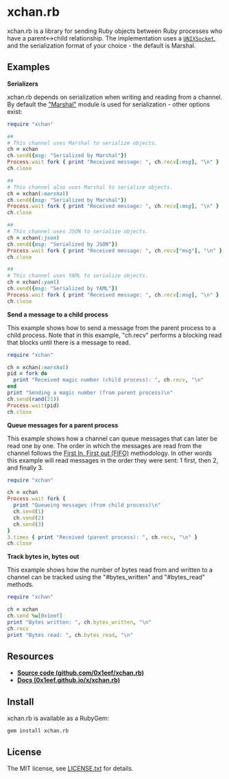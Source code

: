 # xchan.rb

xchan.rb is a library for sending Ruby objects
between Ruby processes who have a parent&lt;-&gt;child relationship. The
implementation uses a <code><a href=https://rubydoc.info/stdlib/socket/UNIXSocket.pair>UNIXSocket</a></code>,
and the serialization format of your choice - the default is Marshal.


## Examples

**Serializers**

xchan.rb depends on serialization when writing and reading from
a channel. By default the ["Marshal"](https://www.rubydoc.info/stdlib/core/Marshal)
module is used for serialization - other options exist:

```ruby
require "xchan"

##
# This channel uses Marshal to serialize objects.
ch = xchan
ch.send({msg: "Serialized by Marshal"})
Process.wait fork { print "Received message: ", ch.recv[:msg], "\n" }
ch.close

##
# This channel also uses Marshal to serialize objects.
ch = xchan(:marshal)
ch.send({msg: "Serialized by Marshal"})
Process.wait fork { print "Received message: ", ch.recv[:msg], "\n" }
ch.close

##
# This channel uses JSON to serialize objects.
ch = xchan(:json)
ch.send({msg: "Serialized by JSON"})
Process.wait fork { print "Received message: ", ch.recv["msg"], "\n" }
ch.close

##
# This channel uses YAML to serialize objects.
ch = xchan(:yaml)
ch.send({msg: "Serialized by YAML"})
Process.wait fork { print "Received message: ", ch.recv[:msg], "\n" }
ch.close
```

**Send a message to a child process**

This example shows how to send a message from the parent process
to a child process. Note that in this example, "ch.recv" performs
a blocking read that blocks until there is a message to read.

```ruby
require "xchan"

ch = xchan(:marshal)
pid = fork do
  print "Received magic number (child process): ", ch.recv, "\n"
end
print "Sending a magic number (from parent process)\n"
ch.send(rand(21))
Process.wait(pid)
ch.close

```

**Queue messages for a parent process**

This example shows how a channel can queue messages that
can later be read one by one. The order in which the messages
are read from the channel follows the
[First In, First out (FIFO)](https://en.wikipedia.org/wiki/FIFO_(computing_and_electronics))
methodology. In other words this example will read messages in the
order they were sent: 1 first, then 2, and finally 3.

```ruby
require "xchan"

ch = xchan
Process.wait fork {
  print "Queueing messages (from child process)\n"
  ch.send(1)
  ch.send(2)
  ch.send(3)
}
3.times { print "Received (parent process): ", ch.recv, "\n" }
ch.close
```


**Track bytes in, bytes out**

This example shows how the number of bytes read from and written to
a channel can be tracked using the "#bytes_written" and "#bytes_read"
methods.

```ruby
require "xchan"

ch = xchan
ch.send %w[0x1eef]
print "Bytes written: ", ch.bytes_written, "\n"
ch.recv
print "Bytes read: ", ch.bytes_read, "\n"
```

## Resources

* [**Source code (github.com/0x1eef/xchan.rb)**](https://github.com/0x1eef/xchan.rb)
* [**Docs (0x1eef.github.io/x/xchan.rb)**](https://0x1eef.github.io/x/xchan.rb)


## Install

xchan.rb is available as a RubyGem:

    gem install xchan.rb

## <a id="license"> License </a>

The MIT license, see [LICENSE.txt](./LICENSE.txt) for details.
